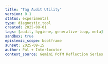 ```yaml
---
title: "Tag Audit Utility"
version: 0.1
status: experimental
type: diagnostic_tool
created: 2025-08-01
tags: [audit, hygiene, generative-loop, meta]
sandbox: true
epistemic_scope: bootframe
sunset: 2025-09-15
author: Pal + Interlocutor
context_source: Gemini PoTM Reflection Series
---
```


